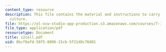 ```yaml
---
content_type: resource
description: This file contains the material and instructions to carry out S2 cell
  culture.
file: https://ol-ocw-studio-app-production.s3.amazonaws.com/courses/7-16-experimental-molecular-biology-biotechnology-ii-spring-2005/8bcf8afd58f5889615cb5f21d8c76d01_s2cell.pdf
file_type: application/pdf
resourcetype: Document
title: s2cell.pdf
uid: 8bcf8afd-58f5-8896-15cb-5f21d8c76d01
---
```

